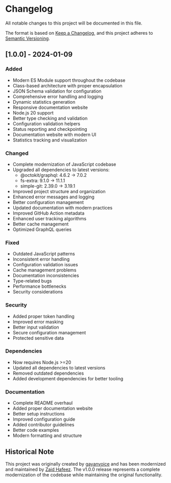 # Changelog

All notable changes to this project will be documented in this file.

The format is based on [Keep a Changelog](https://keepachangelog.com/en/1.0.0/),
and this project adheres to [Semantic Versioning](https://semver.org/spec/v2.0.0.html).

## [1.0.0] - 2024-01-09

### Added
- Modern ES Module support throughout the codebase
- Class-based architecture with proper encapsulation
- JSON Schema validation for configuration
- Comprehensive error handling and logging
- Dynamic statistics generation
- Responsive documentation website
- Node.js 20 support
- Better type checking and validation
- Configuration validation helpers
- Status reporting and checkpointing
- Documentation website with modern UI
- Statistics tracking and visualization

### Changed
- Complete modernization of JavaScript codebase
- Upgraded all dependencies to latest versions:
  - @octokit/graphql: 4.6.2 → 7.0.2
  - fs-extra: 9.1.0 → 11.1.1
  - simple-git: 2.39.0 → 3.19.1
- Improved project structure and organization
- Enhanced error messages and logging
- Better configuration management
- Updated documentation with modern practices
- Improved GitHub Action metadata
- Enhanced user tracking algorithms
- Better cache management
- Optimized GraphQL queries

### Fixed
- Outdated JavaScript patterns
- Inconsistent error handling
- Configuration validation issues
- Cache management problems
- Documentation inconsistencies
- Type-related bugs
- Performance bottlenecks
- Security considerations

### Security
- Added proper token handling
- Improved error masking
- Better input validation
- Secure configuration management
- Protected sensitive data

### Dependencies
- Now requires Node.js >=20
- Updated all dependencies to latest versions
- Removed outdated dependencies
- Added development dependencies for better tooling

### Documentation
- Complete README overhaul
- Added proper documentation website
- Better setup instructions
- Improved configuration guide
- Added contributor guidelines
- Better code examples
- Modern formatting and structure

## Historical Note
This project was originally created by [gayanvoice](https://github.com/gayanvoice) and has been modernized and maintained by [Zaid Hafeez](https://github.com/Zaid-maker). The v1.0.0 release represents a complete modernization of the codebase while maintaining the original functionality.
